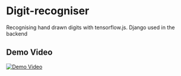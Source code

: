 # Digit-recogniser
Recognising hand drawn digits with tensorflow.js. Django used in the backend


## Demo Video
[![Demo Video](https://img.youtube.com/vi/Ph5xAcJYvaI/0.jpg)](https://www.youtube.com/watch?v=Ph5xAcJYvaI "Recognising hand drawn digits")
